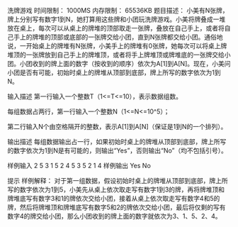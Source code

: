 洗牌游戏
时间限制： 1000MS
内存限制： 65536KB
题目描述：
小美有N张牌，牌上分别写有数字1到N，她打算用这些牌和小团玩洗牌游戏。小美将牌叠成一堆放在桌上，每次可以从桌上的牌堆的顶部取走一张牌，叠放在自己手上，或者将自己手上的牌堆的顶部或底部的一张牌交给小团，直到N张牌都交给小团。通俗地说，一开始桌上的牌堆有N张牌，小美手上的牌堆有0张牌，她每次可以将桌上牌堆顶的一张牌放到自己手上的牌堆顶，或者将手上牌堆顶或牌堆底的一张牌交给小团。小团收到的牌上面的数字（按收到的顺序）依次为A[1]到A[N]。现在，小美问小团是否有可能，初始时桌上的牌堆从顶部到底部，牌上所写的数字依次为1到N。



输入描述
第一行输入一个整数T（1<=T<=10），表示数据组数。

每组数据占两行，第一行输入一个整数N（1<=N<=10^5）；

第二行输入N个由空格隔开的整数，表示A[1]到A[N]（保证是1到N的一个排列）。

输出描述
每组数据输出占一行，如果初始时桌上的牌堆从顶部到底部，牌上所写的数字依次为1到N是有可能的，则输出“Yes”，否则输出“No”（均不包括引号）。


样例输入
2
5
3 1 5 2 4
5
3 5 2 1 4
样例输出
Yes
No

提示
样例解释：
对于第一组数据，假设初始时桌上的牌堆从顶部到底部，牌上所写的数字依次为1到5，小美先从桌上依次取走写有数字1到3的牌，再将牌堆顶和牌堆底写有数字3和1的牌依次交给小团，接着从桌上依次取走写有数字4和5的牌，然后将牌堆顶和牌堆底写有数字5和2的牌依次交给小团，最后将仅剩的写有数字4的牌交给小团，那么小团收到的牌上面的数字就依次为3、1、5、2、4。
